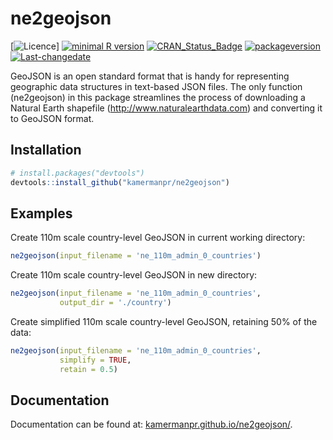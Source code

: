 ne2geojson
================

[![Licence](https://img.shields.io/badge/licence-MIT+-lightgrey.svg)] [![minimal R version](https://img.shields.io/badge/R%3E%3D-3.3.0-6666ff.svg)](https://cran.r-project.org/) [![CRAN\_Status\_Badge](http://www.r-pkg.org/badges/version/ne2geojson)](https://cran.r-project.org/package=ne2geojson) [![packageversion](https://img.shields.io/badge/Package%20version-0.1.1-orange.svg?style=flat-square)](commits/master) [![Last-changedate](https://img.shields.io/badge/last%20change-2023--01--11-yellowgreen.svg)](/commits/master)

GeoJSON is an open standard format that is handy for representing geographic data structures in text-based JSON files. The only function (ne2geojson) in this package streamlines the process of downloading a Natural Earth shapefile (<http://www.naturalearthdata.com>) and converting it to GeoJSON format.

## Installation

```r
# install.packages("devtools")
devtools::install_github("kamermanpr/ne2geojson")
```

## Examples

Create 110m scale country-level GeoJSON in current working directory:

```r
ne2geojson(input_filename = 'ne_110m_admin_0_countries')
```

Create 110m scale country-level GeoJSON in new directory:

```r
ne2geojson(input_filename = 'ne_110m_admin_0_countries',
           output_dir = './country')
```

Create simplified 110m scale country-level GeoJSON, retaining 50% of the data:

```r
ne2geojson(input_filename = 'ne_110m_admin_0_countries',
           simplify = TRUE,
           retain = 0.5)
```

## Documentation

Documentation can be found at: [kamermanpr.github.io/ne2geojson/](https://kamermanpr.github.io/ne2geojson/).
